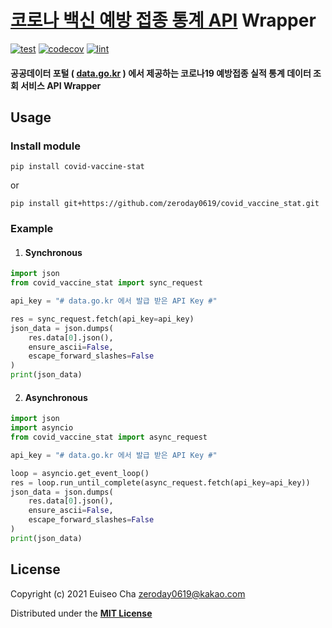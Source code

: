 [코로나 백신 예방 접종 통계 API](https://www.data.go.kr/tcs/dss/selectApiDataDetailView.do?publicDataPk=15077756#/API%20%EB%AA%A9%EB%A1%9D/GETvaccine-stat) Wrapper
=================================================================================
[![test](https://github.com/zeroday0619/covid_vaccine_stat/actions/workflows/test.yml/badge.svg)](https://github.com/zeroday0619/covid_vaccine_stat/actions/workflows/test.yml)
[![codecov](https://codecov.io/gh/zeroday0619/covid_vaccine_stat/branch/main/graph/badge.svg)](https://codecov.io/gh/zeroday0619/covid_vaccine_stat)
[![lint](https://github.com/zeroday0619/covid_vaccine_stat/actions/workflows/lint.yml/badge.svg)](https://github.com/zeroday0619/covid_vaccine_stat/actions/workflows/lint.yml)

#### 공공데이터 포털 ( [data.go.kr](https://www.data.go.kr/) ) 에서 제공하는 코로나19 예방접종 실적 통계 데이터 조회 서비스 API Wrapper


## **Usage**

### Install module
```shell
pip install covid-vaccine-stat
```
or
```shell
pip install git+https://github.com/zeroday0619/covid_vaccine_stat.git
```

### Example
1. #### Synchronous
```python
import json
from covid_vaccine_stat import sync_request

api_key = "# data.go.kr 에서 발급 받은 API Key #"

res = sync_request.fetch(api_key=api_key)
json_data = json.dumps(
    res.data[0].json(), 
    ensure_ascii=False, 
    escape_forward_slashes=False
)
print(json_data)
```
2. #### Asynchronous
```python
import json
import asyncio
from covid_vaccine_stat import async_request

api_key = "# data.go.kr 에서 발급 받은 API Key #"

loop = asyncio.get_event_loop()
res = loop.run_until_complete(async_request.fetch(api_key=api_key))
json_data = json.dumps(
    res.data[0].json(),
    ensure_ascii=False,
    escape_forward_slashes=False
)
print(json_data)
```

## License
Copyright (c) 2021 Euiseo Cha <zeroday0619@kakao.com>

Distributed under the [**MIT License**](LICENSE)
